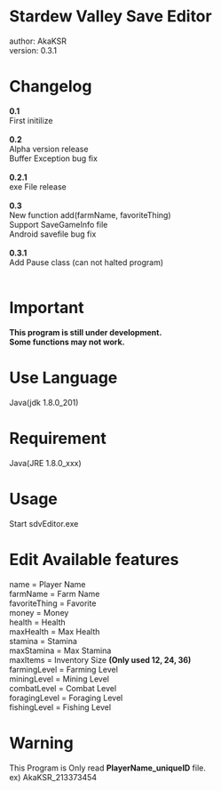 # Stardew Valley Save Editor

author: AkaKSR<br />
version: 0.3.1<br />

# Changelog
<b>0.1</b><br/>
First initilize<br/><br/>
<b>0.2</b><br/>
Alpha version release<br/>
Buffer Exception bug fix<br/><br/>
<b>0.2.1</b><br/>
exe File release<br/><br/>
<b>0.3</b><br/>
New function add(farmName, favoriteThing)<br/>
Support SaveGameInfo file<br/>
Android savefile bug fix<br/><br/>
<b>0.3.1</b><br/>
Add Pause class (can not halted program)<br/><br/>

# Important
<b>This program is still under development.</b><br />
<b>Some functions may not work.</b><br />

# Use Language
Java(jdk 1.8.0_201)<br />

# Requirement
Java(JRE 1.8.0_xxx)<br />

# Usage
Start sdvEditor.exe

# Edit Available features
name = Player Name<br />
farmName = Farm Name<br />
favoriteThing = Favorite<br />
money = Money<br />
health = Health<br />
maxHealth = Max Health<br />
stamina = Stamina<br />
maxStamina = Max Stamina<br />
maxItems = Inventory Size <b>(Only used 12, 24, 36)</b><br />
farmingLevel = Farming Level<br />
miningLevel = Mining Level<br />
combatLevel = Combat Level<br />
foragingLevel = Foraging Level<br />
fishingLevel = Fishing Level<br />

# Warning
This Program is Only read <b>PlayerName_uniqueID</b> file.<br />
ex) AkaKSR_213373454<br />
